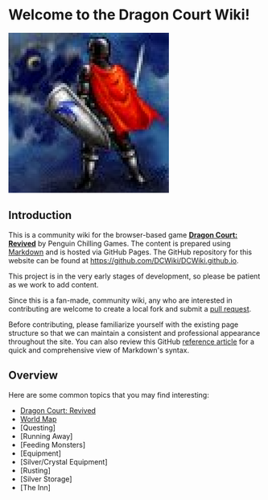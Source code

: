 # Welcome to the Dragon Court Wiki!

![Adventurer](https://github.com/DCWiki/DCWiki.github.io/blob/main/media/adventurer.png?raw=true)

## Introduction

This is a community wiki for the browser-based game **[Dragon Court: Revived](https://dragoncourt.penguinchilling.com/)** by Penguin Chilling Games. The content is prepared using [Markdown](https://en.wikipedia.org/wiki/Markdown) and is hosted via GitHub Pages. The GitHub repository for this website can be found at https://github.com/DCWiki/DCWiki.github.io.

This project is in the very early stages of development, so please be patient as we work to add content.

Since this is a fan-made, community wiki, any who are interested in contributing are welcome to create a local fork and submit a [pull request](https://docs.github.com/articles/about-pull-requests).

Before contributing, please familiarize yourself with the existing page structure so that we can maintain a consistent and professional appearance throughout the site. You can also review this GitHub [reference article](https://docs.github.com/articles/basic-writing-and-formatting-syntax) for a quick and comprehensive view of Markdown's syntax.



## Overview
Here are some common topics that you may find interesting:
* [Dragon Court: Revived](pages/Dragon-Court-Revived.md)
* [World Map](pages/Locations.md#world-map)
* [Questing]
* [Running Away]
* [Feeding Monsters]
* [Equipment]
* [Silver/Crystal Equipment]
* [Rusting]
* [Silver Storage]
* [The Inn]
